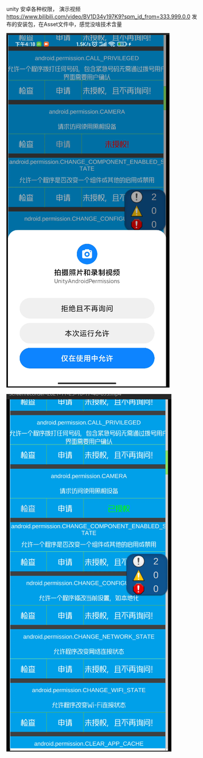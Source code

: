 unity 安卓各种权限，
演示视频
https://www.bilibili.com/video/BV1D34y197K9?spm_id_from=333.999.0.0
发布的安装包，在Asset文件中，感觉没啥技术含量

 ![image](https://github.com/Timor666/UnityAndroidPermissions/blob/master/Raw/1.png)

![image](https://github.com/Timor666/UnityAndroidPermissions/blob/master/Raw/2.png)
